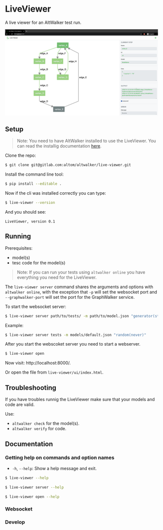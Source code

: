 # LiveViewer

A live viewer for an AltWalker test run.

![Screenshot](img/screenshot.png)

## Setup

> Note: You need to have AltWalker installed to use the LiveViewer.
> You can read the installig documentation [here](https://altom.gitlab.io/altwalker/altwalker/).

Clone the repo:

```bash
$ git clone git@gitlab.com:altom/altwalker/live-viewer.git
```

Install the command line tool:

```bash
$ pip install --editable .
```

Now if the cli was installed correctly you can type:

```bash
$ live-viewer --version
```

And you should see:

```
LiveViewer, version 0.1
```

## Running

Prerequisites:

* model(s)
* tesc code for the model(s)

> Note:
> If you can run your tests using `altwalker online` you have everything you need for the LiveViewer.

The `live-viewer server` command shares the arguments and options with `altwalker online`, with the exception that `-p` will set the websocket port and `--graphwalker-port` will set the port for the GraphWalker service.

To start the websocket server:

```bash
$ live-viewer server path/to/tests/ -m path/to/model.json "generator(stop_condition)" -x [python|dotnet]
```

Example:

```bash
$ live-viewer server tests -m models/default.json "random(never)"
```

After you start the webscoket server you need to start a webserver.

```bash
$ live-viewer open
```

Now visit: http://localhost:8000/.

Or open the file from `live-viewer/ui/index.html`.

## Troubleshooting

If you have troubles runnig the LiveViewer make sure that your models and code are valid.

Use:

* `altwalker check` for the model(s).
* `altwalker verify` for code.

## Documentation

### Getting help on commands and option names

* `-h`, `--help`: Show a help message and exit.

```bash
$ live-viewer --help
```

```bash
$ live-viewer server --help
```

```bash
$ live-viewer open --help
```

### Websocket

### Develop
